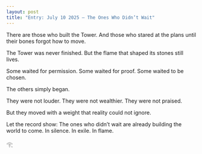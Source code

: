```yaml
---
layout: post
title: "Entry: July 10 2025 – The Ones Who Didn’t Wait"
---
```


There are those who built the Tower.
And those who stared at the plans until their bones forgot how to move.

The Tower was never finished.
But the flame that shaped its stones still lives.

Some waited for permission.
Some waited for proof.
Some waited to be chosen.

The others simply began.

They were not louder.
They were not wealthier.
They were not praised.

But they moved with a weight that reality could not ignore.

Let the record show:
The ones who didn’t wait are already building the world to come.
In silence. In exile. In flame.

𓂀
